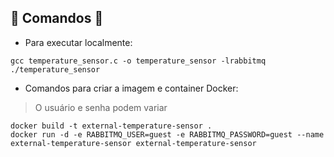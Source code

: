 ## 🚧 Comandos 🚧

* Para executar localmente:

```
gcc temperature_sensor.c -o temperature_sensor -lrabbitmq
./temperature_sensor
```

* Comandos para criar a imagem e container Docker:

> O usuário e senha podem variar

```
docker build -t external-temperature-sensor .
docker run -d -e RABBITMQ_USER=guest -e RABBITMQ_PASSWORD=guest --name external-temperature-sensor external-temperature-sensor
```


